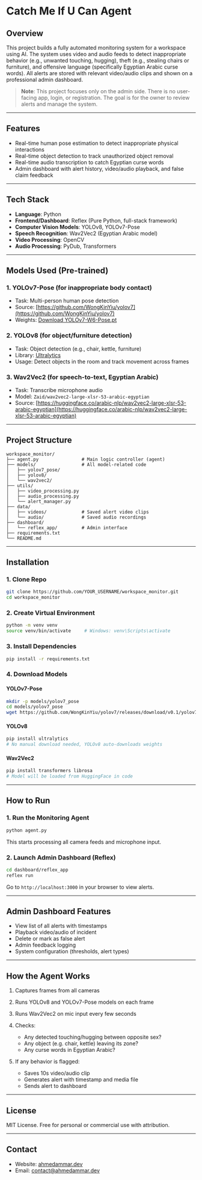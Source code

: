 # Catch Me If U  Can Agent

## Overview

This project builds a fully automated monitoring system for a workspace using AI. The system uses video and audio feeds to detect inappropriate behavior (e.g., unwanted touching, hugging), theft (e.g., stealing chairs or furniture), and offensive language (specifically Egyptian Arabic curse words). All alerts are stored with relevant video/audio clips and shown on a professional admin dashboard.

> **Note**: This project focuses only on the admin side. There is no user-facing app, login, or registration. The goal is for the owner to review alerts and manage the system.

---

## Features

* Real-time human pose estimation to detect inappropriate physical interactions
* Real-time object detection to track unauthorized object removal
* Real-time audio transcription to catch Egyptian curse words
* Admin dashboard with alert history, video/audio playback, and false claim feedback

---

## Tech Stack

* **Language**: Python
* **Frontend/Dashboard**: Reflex (Pure Python, full-stack framework)
* **Computer Vision Models**: YOLOv8, YOLOv7-Pose
* **Speech Recognition**: Wav2Vec2 (Egyptian Arabic model)
* **Video Processing**: OpenCV
* **Audio Processing**: PyDub, Transformers

---

## Models Used (Pre-trained)

### 1. YOLOv7-Pose (for inappropriate body contact)

* Task: Multi-person human pose detection
* Source: [https://github.com/WongKinYiu/yolov7](https://github.com/WongKinYiu/yolov7)
* Weights: [Download YOLOv7-W6-Pose.pt](https://github.com/WongKinYiu/yolov7/releases/download/v0.1/yolov7-w6-pose.pt)

### 2. YOLOv8 (for object/furniture detection)

* Task: Object detection (e.g., chair, kettle, furniture)
* Library: [Ultralytics](https://docs.ultralytics.com/)
* Usage: Detect objects in the room and track movement across frames

### 3. Wav2Vec2 (for speech-to-text, Egyptian Arabic)

* Task: Transcribe microphone audio
* Model: `Zaid/wav2vec2-large-xlsr-53-arabic-egyptian`
* Source: [https://huggingface.co/arabic-nlp/wav2vec2-large-xlsr-53-arabic-egyptian](https://huggingface.co/arabic-nlp/wav2vec2-large-xlsr-53-arabic-egyptian)

---

## Project Structure

```
workspace_monitor/
├── agent.py                # Main logic controller (agent)
├── models/                 # All model-related code
│   ├── yolov7_pose/
│   ├── yolov8/
│   └── wav2vec2/
├── utils/
│   ├── video_processing.py
│   ├── audio_processing.py
│   └── alert_manager.py
├── data/
│   ├── videos/             # Saved alert video clips
│   └── audio/              # Saved audio recordings
├── dashboard/
│   └── reflex_app/         # Admin interface
├── requirements.txt
└── README.md
```

---

## Installation

### 1. Clone Repo

```bash
git clone https://github.com/YOUR_USERNAME/workspace_monitor.git
cd workspace_monitor
```

### 2. Create Virtual Environment

```bash
python -m venv venv
source venv/bin/activate     # Windows: venv\Scripts\activate
```

### 3. Install Dependencies

```bash
pip install -r requirements.txt
```

### 4. Download Models

#### YOLOv7-Pose

```bash
mkdir -p models/yolov7_pose
cd models/yolov7_pose
wget https://github.com/WongKinYiu/yolov7/releases/download/v0.1/yolov7-w6-pose.pt
```

#### YOLOv8

```bash
pip install ultralytics
# No manual download needed, YOLOv8 auto-downloads weights
```

#### Wav2Vec2

```bash
pip install transformers librosa
# Model will be loaded from HuggingFace in code
```

---

## How to Run

### 1. Run the Monitoring Agent

```bash
python agent.py
```

This starts processing all camera feeds and microphone input.

### 2. Launch Admin Dashboard (Reflex)

```bash
cd dashboard/reflex_app
reflex run
```

Go to `http://localhost:3000` in your browser to view alerts.

---

## Admin Dashboard Features

* View list of all alerts with timestamps
* Playback video/audio of incident
* Delete or mark as false alert
* Admin feedback logging
* System configuration (thresholds, alert types)

---

## How the Agent Works

1. Captures frames from all cameras
2. Runs YOLOv8 and YOLOv7-Pose models on each frame
3. Runs Wav2Vec2 on mic input every few seconds
4. Checks:

   * Any detected touching/hugging between opposite sex?
   * Any object (e.g. chair, kettle) leaving its zone?
   * Any curse words in Egyptian Arabic?
5. If any behavior is flagged:

   * Saves 10s video/audio clip
   * Generates alert with timestamp and media file
   * Sends alert to dashboard

---

## License

MIT License. Free for personal or commercial use with attribution.

---
## Contact

* Website: [ahmedammar.dev](https://ahmedammar.dev)
* Email: [contact@ahmedammar.dev](mailto:contact@ahmedammar.dev)
